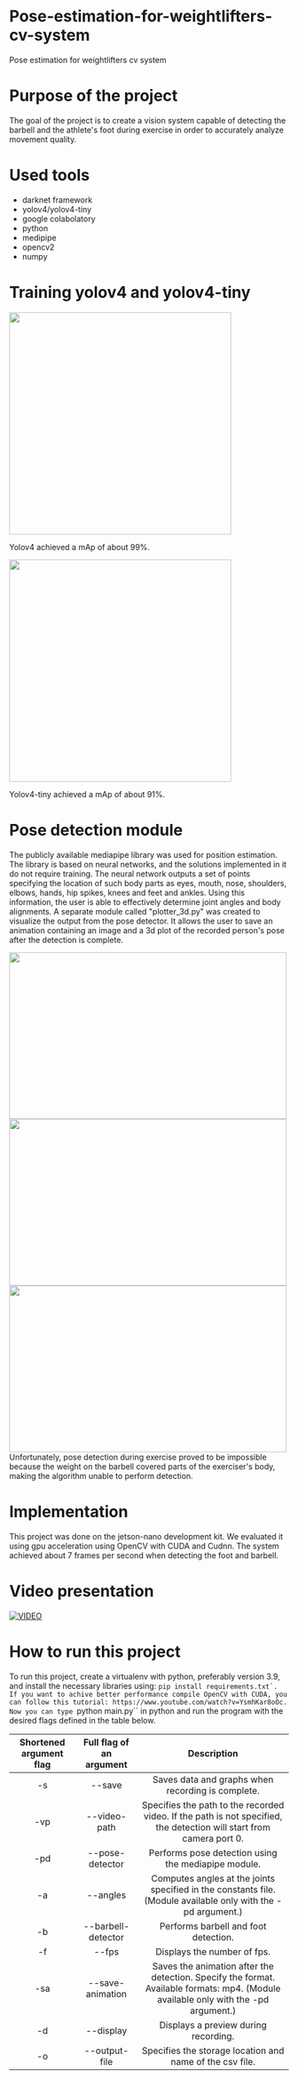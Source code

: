 # Pose-estimation-for-weightlifters-cv-system
Pose estimation for weightlifters cv system

# Purpose of the project

The goal of the project is to create a vision system capable of detecting the barbell and the athlete's foot during exercise in order to accurately analyze movement quality.


# Used tools
* darknet framework
* yolov4/yolov4-tiny
* google colabolatory
* python
* medipipe
* opencv2
* numpy

# Training yolov4 and yolov4-tiny

<img src="https://user-images.githubusercontent.com/39679208/172713616-990ca93d-d562-41db-9b12-cc30a0a5259c.png" width="400" height="400" />

Yolov4 achieved a mAp of about 99%.

<img src="https://user-images.githubusercontent.com/39679208/172713878-5b267673-28ad-48c3-9036-9c165f05a4ae.png" width="400" height="400" />

Yolov4-tiny achieved a mAp of about 91%.

# Pose detection module
The publicly available mediapipe library was used for position estimation. The library is based on neural networks, and the solutions implemented in it do not require training.  The neural network outputs a set of points specifying the location of such body parts as eyes, mouth, nose, shoulders, elbows, hands, hip spikes, knees and feet and ankles. Using this information, the user is able to effectively determine joint angles and body alignments.
A separate module called "plotter_3d.py" was created to visualize the output from the pose detector. It allows the user to save an animation containing an image and a 3d plot of the recorded person's pose after the detection is complete.

<img src="https://user-images.githubusercontent.com/39679208/172714361-fee89bf8-7b28-4f8b-a137-cb9e221db38e.png" width="500" height="300" />
<img src="https://user-images.githubusercontent.com/39679208/172714391-4eaad3ee-fbe0-4a85-9c88-770ad0fa4b0f.png" width="500" height="300" />
<img src="https://user-images.githubusercontent.com/39679208/172714519-27e261cf-e7f4-4093-b943-c32d47b06776.png" width="500" height="300" />
Unfortunately, pose detection during exercise proved to be impossible because the weight on the barbell covered parts of the exerciser's body, making the algorithm unable to perform detection.


# Implementation 
This project was done on the jetson-nano development kit. We evaluated it using gpu acceleration using OpenCV with CUDA and Cudnn. The system achieved about 7 frames per second when detecting the foot and barbell. 


# Video presentation
[![VIDEO](https://user-images.githubusercontent.com/39679208/172718905-93d761bb-e7b2-449c-8d88-adba6a132a69.png)](https://youtu.be/TkXbZyNji7U)


# How to run this project
To run this project, create a virtualenv with python, preferably version 3.9, and install the necessary libraries using: ``pip install requirements.txt`.
If you want to achive better performance compile OpenCV with CUDA, you can follow this tutorial: https://www.youtube.com/watch?v=YsmhKar8oOc. 
Now you can type ``python main.py`` in python and run the program with the desired flags defined in the table below.


| Shortened argument flag | Full flag of an argument | Description |
| :---: | :---: | :---: |
| -s | --save | Saves data and graphs when recording is complete. |
| -vp | --video-path | Specifies the path to the recorded video. If the path is not specified, the detection will start from camera port 0. |
| -pd | --pose-detector | Performs pose detection using the mediapipe module. |
| -a | --angles | Computes angles at the joints specified in the constants file. (Module available only with the -pd argument.) |
| -b | --barbell-detector | Performs barbell and foot detection. |
| -f | --fps | Displays the number of fps. |
| -sa | --save-animation | Saves the animation after the detection. Specify the format. Available formats: mp4. (Module available only with the -pd argument.)|
| -d | --display | Displays a preview during recording. |
| -o | --output-file | Specifies the storage location and name of the csv file. |
